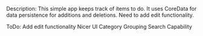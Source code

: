 Description:
This simple app keeps track of items to do.  It uses CoreData for data persistence for additions and deletions.  Need to add edit functionality.

ToDo:
Add edit functionality
Nicer UI
Category Grouping
Search Capability
